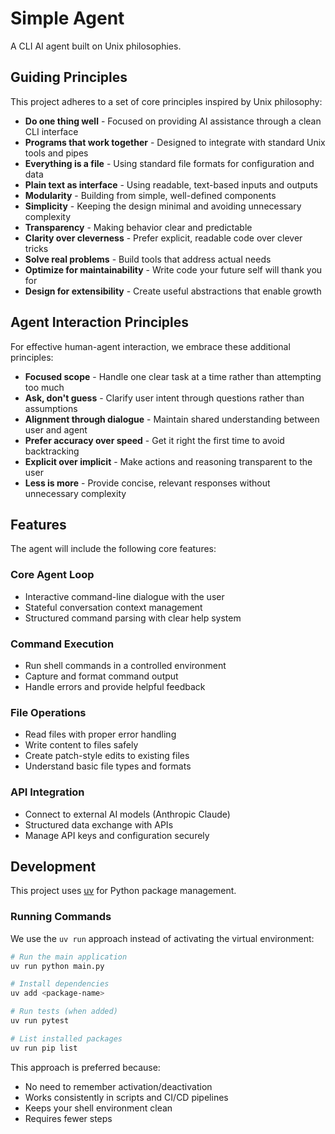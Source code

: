 # Simple Agent

A CLI AI agent built on Unix philosophies.

## Guiding Principles

This project adheres to a set of core principles inspired by Unix philosophy:

- **Do one thing well** - Focused on providing AI assistance through a clean CLI interface
- **Programs that work together** - Designed to integrate with standard Unix tools and pipes
- **Everything is a file** - Using standard file formats for configuration and data
- **Plain text as interface** - Using readable, text-based inputs and outputs
- **Modularity** - Building from simple, well-defined components
- **Simplicity** - Keeping the design minimal and avoiding unnecessary complexity
- **Transparency** - Making behavior clear and predictable
- **Clarity over cleverness** - Prefer explicit, readable code over clever tricks
- **Solve real problems** - Build tools that address actual needs
- **Optimize for maintainability** - Write code your future self will thank you for
- **Design for extensibility** - Create useful abstractions that enable growth

## Agent Interaction Principles

For effective human-agent interaction, we embrace these additional principles:

- **Focused scope** - Handle one clear task at a time rather than attempting too much
- **Ask, don't guess** - Clarify user intent through questions rather than assumptions
- **Alignment through dialogue** - Maintain shared understanding between user and agent
- **Prefer accuracy over speed** - Get it right the first time to avoid backtracking
- **Explicit over implicit** - Make actions and reasoning transparent to the user
- **Less is more** - Provide concise, relevant responses without unnecessary complexity

## Features

The agent will include the following core features:

### Core Agent Loop
- Interactive command-line dialogue with the user
- Stateful conversation context management
- Structured command parsing with clear help system

### Command Execution
- Run shell commands in a controlled environment
- Capture and format command output
- Handle errors and provide helpful feedback

### File Operations
- Read files with proper error handling
- Write content to files safely
- Create patch-style edits to existing files
- Understand basic file types and formats

### API Integration
- Connect to external AI models (Anthropic Claude)
- Structured data exchange with APIs
- Manage API keys and configuration securely

## Development

This project uses [uv](https://github.com/astral-sh/uv) for Python package management.

### Running Commands

We use the `uv run` approach instead of activating the virtual environment:

```bash
# Run the main application
uv run python main.py

# Install dependencies
uv add <package-name>

# Run tests (when added)
uv run pytest

# List installed packages
uv run pip list
```

This approach is preferred because:
- No need to remember activation/deactivation
- Works consistently in scripts and CI/CD pipelines
- Keeps your shell environment clean
- Requires fewer steps